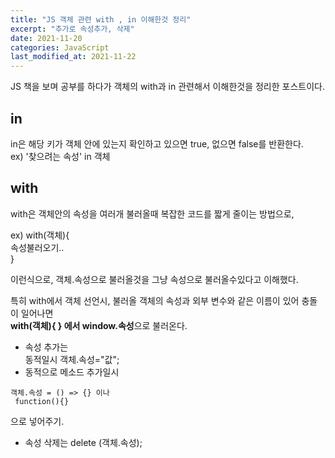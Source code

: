 ```yaml
---
title: "JS 객체 관련 with , in 이해한것 정리"
excerpt: "추가로 속성추가, 삭제"
date: 2021-11-20
categories: JavaScript
last_modified_at: 2021-11-22
---
```


JS 책을 보며 공부를 하다가 객체의 with과 in 관련해서 이해한것을 정리한 포스트이다.

## in

in은 해당 키가 객체 안에 있는지 확인하고 있으면 true, 없으면 false를 반환한다.  
ex) '찾으려는 속성' in 객체

## with

with은 객체안의 속성을 여러개 불러올때 복잡한 코드를 짧게 줄이는 방법으로,

ex) with(객체){  
 속성불러오기..  
 }

이런식으로, 객체.속성으로 불러올것을 그냥 속성으로 불러올수있다고 이해했다.

특히 with에서 객체 선언시, 불러올 객체의 속성과 외부 변수와 같은 이름이 있어 충돌이 일어나면  
<b>with(객체){ } 에서 window.속성</b>으로 불러온다.

- 속성 추가는  
  동적일시 객체.속성="값";
- 동적으로 메소드 추가일시

```
객체.속성 = () => {} 이나
 function(){}
```

으로 넣어주기.

- 속성 삭제는 delete (객체.속성);

